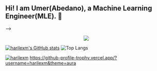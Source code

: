 ## Hi! I am Umer(Abedano), a Machine Learning Engineer(MLE).  👋


-->

<p align="center">
  <a href="https://skillicons.dev">
    <img src="https://skillicons.dev/icons?i=vscode,python,ai,pkl,sklearn,opencv,pytorch,tensorflow,postgres,mongodb,docker,discord,github,flask,html,css,aws,kali,windows&perline=7" />
  </a>
</p>

[![harilexm's GitHub stats](https://github-readme-stats.vercel.app/api?username=harilexm&theme=radical)](https://github.com/anuraghazra/github-readme-stats)
![Top Langs](https://github-readme-stats.vercel.app/api/top-langs/?username=harilexm&layout=compact&theme=radical)

[![harilexm](https://github-profile-trophy.vercel.app/?username=harilexm&theme=radical)](https://github.com/ryo-ma/github-profile-trophy)
https://github-profile-trophy.vercel.app/?username=harilexm&theme=aura
